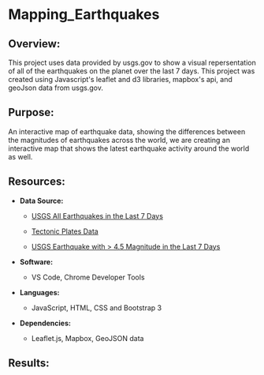 # Mapping_Earthquakes
## Overview:
This project uses data provided by usgs.gov to show a visual repersentation of all of the earthquakes on the planet over the last 7 days. This project was created using Javascript's leaflet and d3 libraries, mapbox's api, and geoJson data from usgs.gov. 

## Purpose:
An interactive map of earthquake data, showing the differences between the magnitudes of earthquakes across the world, we are creating an interactive map that shows the latest earthquake activity around the world as well.

## Resources:

- **Data Source:**

   - [USGS All Earthquakes in the Last 7 Days](https://earthquake.usgs.gov/earthquakes/feed/v1.0/summary/4.5_week.geojson)

   - [Tectonic Plates Data](https://raw.githubusercontent.com/fraxen/tectonicplates/master/GeoJSON/PB2002_boundaries.json)

   - [USGS Earthquake with > 4.5 Magnitude in the Last 7 Days](https://earthquake.usgs.gov/earthquakes/feed/v1.0/summary/all_week.geojson)

- **Software:**
   - VS Code, Chrome Developer Tools
- **Languages:**
   - JavaScript, HTML, CSS and Bootstrap 3
- **Dependencies:**
   - Leaflet.js, Mapbox, GeoJSON data

## Results:

